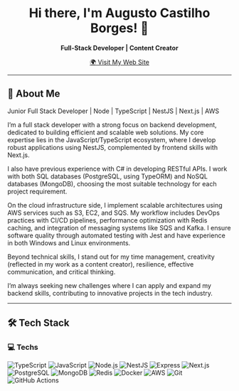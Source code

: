 <h1 align="center">Hi there, I'm Augusto Castilho Borges! 👋</h1>

<p align="center">
  <b>Full-Stack Developer | Content Creator</b>
</p>

<p align="center">
  <a href="https://oaugustoo.com.br/" target="_blank">
    🌍 Visit My Web Site
  </a>
</p>

---

## 🚀 About Me  

Junior Full Stack Developer | Node | TypeScript | NestJS | Next.js | AWS

I’m a full stack developer with a strong focus on backend development, dedicated to building efficient and scalable web solutions. My core expertise lies in the JavaScript/TypeScript ecosystem, where I develop robust applications using NestJS, complemented by frontend skills with Next.js.

I also have previous experience with C# in developing RESTful APIs. I work with both SQL databases (PostgreSQL, using TypeORM) and NoSQL databases (MongoDB), choosing the most suitable technology for each project requirement.

On the cloud infrastructure side, I implement scalable architectures using AWS services such as S3, EC2, and SQS. My workflow includes DevOps practices with CI/CD pipelines, performance optimization with Redis caching, and integration of messaging systems like SQS and Kafka. I ensure software quality through automated testing with Jest and have experience in both Windows and Linux environments.

Beyond technical skills, I stand out for my time management, creativity (reflected in my work as a content creator), resilience, effective communication, and critical thinking.

I’m always seeking new challenges where I can apply and expand my backend skills, contributing to innovative projects in the tech industry.

---

## 🛠️ Tech Stack  

### **💻 Techs**  
![TypeScript](https://img.shields.io/badge/TypeScript-3178C6?style=for-the-badge&logo=typescript&logoColor=white)
![JavaScript](https://img.shields.io/badge/JavaScript-F7DF1E?style=for-the-badge&logo=javascript&logoColor=black)
![Node.js](https://img.shields.io/badge/Node.js-339933?style=for-the-badge&logo=nodedotjs&logoColor=white)
![NestJS](https://img.shields.io/badge/NestJS-E0234E?style=for-the-badge&logo=nestjs&logoColor=white)
![Express](https://img.shields.io/badge/Express.js-404D59?style=for-the-badge&logo=express&logoColor=white)
![Next.js](https://img.shields.io/badge/Next.js-000000?style=for-the-badge&logo=nextdotjs&logoColor=white)
![PostgreSQL](https://img.shields.io/badge/PostgreSQL-4169E1?style=for-the-badge&logo=postgresql&logoColor=white)
![MongoDB](https://img.shields.io/badge/MongoDB-47A248?style=for-the-badge&logo=mongodb&logoColor=white)
![Redis](https://img.shields.io/badge/Redis-DC382D?style=for-the-badge&logo=redis&logoColor=white)
![Docker](https://img.shields.io/badge/Docker-2496ED?style=for-the-badge&logo=docker&logoColor=white)
![AWS](https://img.shields.io/badge/AWS-232F3E?style=for-the-badge&logo=amazon-aws&logoColor=white)
![Git](https://img.shields.io/badge/Git-F05032?style=for-the-badge&logo=git&logoColor=white)
![GitHub Actions](https://img.shields.io/badge/GitHub%20Actions-2088FF?style=for-the-badge&logo=github-actions&logoColor=white)
